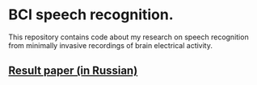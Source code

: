 # BCI speech recognition.

This repository contains code about my research on speech recognition from minimally invasive recordings of brain electrical activity.

## [Result paper (in Russian)](https://github.com/sizovk/speech_bci/blob/main/paper/coursework.pdf)
